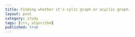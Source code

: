 ```yaml
---
title: Finding whether it's cylic graph or acyclic graph.
layout: post
category: study
tags: [c++, algorithm]
published: true
---
```


